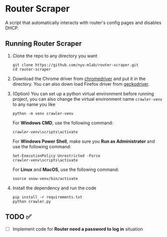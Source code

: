 # Router Scraper

A script that automatically interacts with router's config pages and disables DHCP.

## Running Router Scraper
1. Clone the repo to any directory you want
    ```
    git clone https://github.com/nyu-mlab/router-scraper.git
    cd router-scraper
    ```
2. Download the Chrome driver from [chromedriver](https://sites.google.com/a/chromium.org/chromedriver/downloads) and put it in the directory. You can also down load Firefox driver from [geckodriver](https://github.com/mozilla/geckodriver/releases/).
3. (Option) You can set up a python virtual environment before running project, you can also change the virtual environment name
    ```crawler-venv``` to any name you like
    ```
    python -m venv crawler-venv
    ```

    For **Windows CMD**, use the following command:
    ```
    crawler-venv\scripts\activate
    ```

    For **Windows Power Shell**, make sure you **Run as Administrator** and use the following command:
    ```
    Set-ExecutionPolicy Unrestricted -Force
    crawler-venv\scripts\activate
    ```
    For **Linux** and **MacOS**, use the following command:
    ```
    source snow-venv/bin/activate
    ```
4. Install the dependency and run the code
    ```
    pip install -r requirements.txt
    python crawler.py
    ```  
## TODO :white_check_mark:
- [ ] Implement code for **Router need a password to log in** situation

